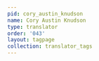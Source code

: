```yaml
---
pid: cory_austin_knudson
name: Cory Austin Knudson
type: translator
order: '043'
layout: tagpage
collection: translator_tags
---
```


